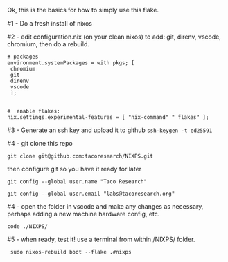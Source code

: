  Ok, this is the basics for how to simply use this flake.

 #1 - Do a fresh install of nixos  
 
 #2 - edit configuration.nix (on your clean nixos) to add: git, direnv, vscode, chromium, then do a rebuild.

 ```
 # packages
 environment.systemPackages = with pkgs; [
  chromium
  git
  direnv
  vscode
  ];


#  enable flakes:
 nix.settings.experimental-features = [ "nix-command" " flakes" ]; 

 ```



 #3 - Generate an ssh key and upload it to github
   ``` ssh-keygen -t ed25591 ```
 
 #4 - git clone this repo

```
git clone git@github.com:tacoresearch/NIXPS.git
```
then configure git so you have it ready for later
```
git config --global user.name "Taco Research"
```

```
git config --global user.email "labs@tacoresearch.org"
```

 #4 - open the folder in vscode and make any changes as necessary, perhaps adding a new machine hardware config, etc.
```
code ./NIXPS/
```


 #5 - when ready, test it! use a terminal from within /NIXPS/ folder. 
```
 sudo nixos-rebuild boot --flake .#nixps
```





 

 

 


 
 

